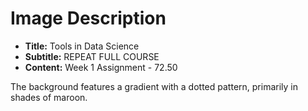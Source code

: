 # Image Description

- **Title:** Tools in Data Science
- **Subtitle:** REPEAT FULL COURSE
- **Content:** Week 1 Assignment - 72.50

The background features a gradient with a dotted pattern, primarily in shades of maroon.